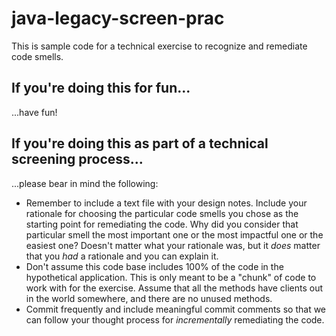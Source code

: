 # java-legacy-screen-prac

This is sample code for a technical exercise to recognize and remediate code smells.

## If you're doing this for fun...

...have fun!

## If you're doing this as part of a technical screening process...

...please bear in mind the following:

- Remember to include a text file with your design notes. Include your rationale for choosing the particular code smells you chose as the starting point for remediating the code. Why did you consider that particular smell the most important one or the most impactful one or the easiest one? Doesn't matter what your rationale was, but it _does_ matter that you _had_ a rationale and you can explain it.
- Don't assume this code base includes 100% of the code in the hypothetical application. This is only meant to be a "chunk" of code to work with for the exercise. Assume that all the methods have clients out in the world somewhere, and there are no unused methods. 
- Commit frequently and include meaningful commit comments so that we can follow your thought process for _incrementally_ remediating the code.